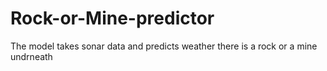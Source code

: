 # Rock-or-Mine-predictor
The model takes sonar data and predicts weather there is a rock or a mine undrneath
